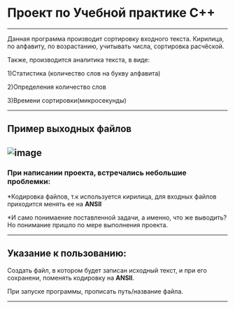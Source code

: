 # Проект по Учебной практике С++

---
Данная программа производит сортировку входного текста.
Кирилица, по алфавиту, по возрастанию, учитывать числа, сортировка расчёской.

Также, производится аналитика текста, в виде:

1)Статистика (количество слов на букву алфавита)

2)Определения количество слов

3)Времени сортировки(микросекунды)

---
## Пример выходных файлов
![image](https://user-images.githubusercontent.com/46450848/169917401-3c2ad6c1-f3c4-4b8f-85e9-a32650a64750.png)
---
### При написании проекта, встречались небольшие проблемки:

*Кодировка файлов, т.к используется кирилица, для входных файлов приходится менять ее на **ANSII**

*И само понимаение поставленной задачи, а именно, что же выводить? Но понимание пришло по мере выполнения проекта.

---

## Указание к пользованию:

Создать файл, в котором будет записан исходный текст, и при его сохранени, поменять кодировку на **ANSII**.

При запуске программы, прописать путь/название файла.

---

